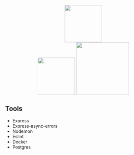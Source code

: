 <div align="center" justify="center">
<img src="https://upload.wikimedia.org/wikipedia/commons/thumb/d/d9/Node.js_logo.svg/1200px-Node.js_logo.svg.png" width="120">
</div>

<div align="center" justify="center">
    <img src="https://upload.wikimedia.org/wikipedia/commons/thumb/2/29/Postgresql_elephant.svg/1200px-Postgresql_elephant.svg.png"width="120">
    <img src="https://www.mundodocker.com.br/wp-content/uploads/2015/06/docker_facebook_share.png" width="170">
</div>

## Tools

- Express
- Express-async-errors
- Nodemon
- Eslint
- Docker
- Postgres